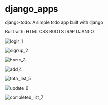 # django_apps

 django-todo:
 A simple todo app built with django
 
 Built with:
HTML
CSS
BOOTSTRAP
DJANGO

![login_1](https://user-images.githubusercontent.com/90304655/132745772-024c33f5-f8cc-4f98-ba4d-65a23a34213f.PNG)



![signup_2](https://user-images.githubusercontent.com/90304655/132747841-f7fca70b-cdeb-4acd-bb04-a474278e9a8a.PNG)




![home_3](https://user-images.githubusercontent.com/90304655/132749940-6d1e47e1-fb71-44cf-a953-c6eac71bab4d.PNG)



![add_4](https://user-images.githubusercontent.com/90304655/132745910-d107547c-20c0-448b-b9e1-4e151d2745e0.PNG)



![total_list_5](https://user-images.githubusercontent.com/90304655/132745942-e20d3e9f-a63f-4933-bc75-13167836981c.PNG)


![update_6](https://user-images.githubusercontent.com/90304655/132745972-077d75b5-c9c2-4b40-9893-2bbecbf3a131.PNG)



![completed_list_7](https://user-images.githubusercontent.com/90304655/132746013-e94fefe4-e874-472d-b2f3-a2cab4573170.PNG)




